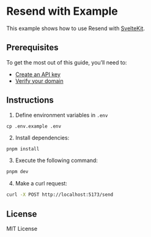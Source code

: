 # Resend with Example

This example shows how to use Resend with [SvelteKit](https://svelte.dev/docs/kit).

## Prerequisites

To get the most out of this guide, you’ll need to:

* [Create an API key](https://resend.com/api-keys)
* [Verify your domain](https://resend.com/domains)

## Instructions

1. Define environment variables in `.env`

```
cp .env.example .env
```

2. Install dependencies:

  ```sh
pnpm install
  ```

3. Execute the following command:

  ```sh
pnpm dev
  ```

4. Make a curl request:

  ```sh
curl -X POST http://localhost:5173/send
  ```

## License

MIT License
